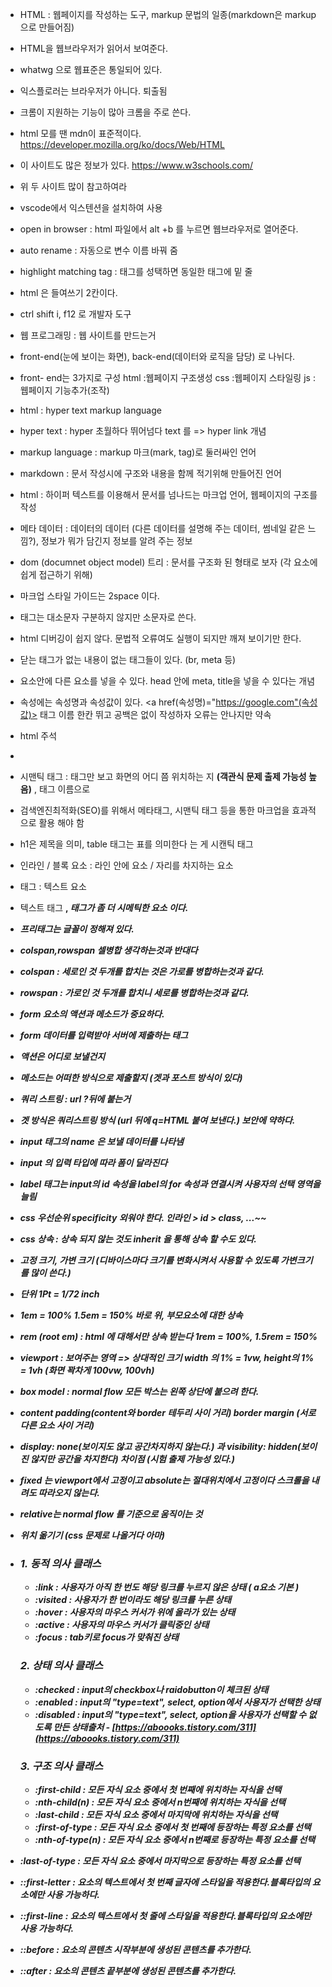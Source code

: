 - HTML : 웹페이지를 작성하는 도구, markup 문법의 일종(markdown은 markup으로 만들어짐)
- HTML을 웹브라우저가 읽어서 보여준다.
- whatwg 으로 웹표준은 통일되어 있다.
- 익스플로러는 브라우저가 아니다. 퇴출됨
- 크롬이 지원하는 기능이 많아 크롬을 주로 쓴다.
- html 모를 땐 mdn이 표준적이다. https://developer.mozilla.org/ko/docs/Web/HTML
- 이 사이트도 많은 정보가 있다. https://www.w3schools.com/
- 위 두 사이트 많이 참고하여라
- vscode에서 익스텐션을 설치하여 사용
- open in browser : html 파일에서 alt +b 를 누르면 웹브라우저로 열어준다.
- auto rename : 자동으로 변수 이름 바꿔 줌
- highlight matching tag : 태그를 성택하면 동일한 태그에 밑 줄 
- html 은 들여쓰기 2칸이다.
- ctrl shift i, f12 로 개발자 도구
- 웹 프로그래밍 : 웹 사이트를 만드는거
- front-end(눈에 보이는 화면), back-end(데이터와 로직을 담당) 로 나뉘다.
- front- end는 3가지로 구성 html :웹페이지 구조생성 css :웹페이지 스타일링 js :웹페이지 기능추가(조작)
- html : hyper text markup language
- hyper text : hyper 초월하다 뛰어넘다 text 를 => hyper link 개념
- markup language : markup 마크(mark, tag)로 둘러싸인 언어
- markdown : 문서 작성시에 구조와 내용을 함께 적기위해 만들어진 언어
- html : 하이퍼 텍스트를 이용해서 문서를 넘나드는 마크업 언어, 웹페이지의 구조를 작성
- 메타 데이터 : 데이터의 데이터 (다른 데이터를 설명해 주는 데이터, 썸네일 같은 느낌?), 정보가 뭐가 담긴지 정보를 알려 주는 정보
- dom (documnet object model) 트리 : 문서를 구조화 된 형태로 보자 (각 요소에 쉽게 접근하기 위해)
- 마크업 스타일 가이드는 2space 이다.
- 태그는 대소문자 구분하지 않지만 소문자로 쓴다.
- html 디버깅이 쉽지 않다. 문법적 오류여도 실행이 되지만 깨져 보이기만 한다.
- 닫는 태그가 없는 내용이 없는 태그들이 있다. (br, meta 등)
- 요소안에 다른 요소를 넣을 수 있다. head 안에 meta, title을 넣을 수 있다는 개념
- 속성에는 속성명과 속성값이 있다. <a href(속성명)="https://google.com"(속성값)></a> 태그 이름 한칸 뛰고 공백은 없이 작성하자 오류는 안나지만 약속
- html 주석 <!--내용-->
- <!--title을 이용하면 마우스를 올렸을 때, 툴팁을 보여줌-->
- 시맨틱 태그 : 태그만 보고 화면의 어디 쯤 위치하는 지 **(객관식 문제 출제 가능성 높음)** , 태그 이름으로 
- 검색엔진최적화(SEO)를 위해서 메타태그, 시맨틱 태그 등을 통한 마크업을 효과적으로 활용 해야 함
- h1은 제목을 의미, table 태그는 표를 의미한다 는 게 시캔틱 태그
- 인라인 / 블록 요소 : 라인 안에 요소 / 자리를 차지하는 요소
- 태그 : 텍스트 요소
- 텍스트 태그 <strong>, <em> 태그가 좀 더 시메틱한 요소 이다.
- 프리태그는 글꼴이 정해져 있다.
- colspan,rowspan 셀병합 생각하는것과 반대다
- colspan : 세로인 것 두개를 합치는 것은 가로를 병합하는것과 같다.
- rowspan : 가로인 것 두개를 합치니 세로를 병합하는것과 같다.
- form 요소의 액션과 메소드가 중요하다.
- form 데이터를 입력받아 서버에 제출하는 태그
- 액션은 어디로 보낼건지
- 메소드는 어떠한 방식으로 제출할지 (겟과 포스트 방식이 있다)
- 쿼리 스트링 : url ?뒤에 붙는거
- 겟 방식은 쿼리스트링 방식 (url 뒤에 q=HTML 붙여 보낸다.) 보안에 약하다.
- input 태그의 name 은 보낼 데이터를 나타냄
- input 의 입력 타입에 따라 폼이 달라진다
- label 태그는 input의 id 속성을 label의 for 속성과 연결시켜 사용자의 선택 영역을 늘림 
- css 우선순위 specificity 외워야 한다. 인라인 > id > class, ...~~
- css 상속 : 상속 되지 않는 것도 inherit 을 통해 상속 할 수도 있다.
- 고정 크기, 가변 크기 (디바이스마다 크기를 변화시켜서 사용할 수 있도록 가변크기를 많이 쓴다.)
- 단위 1Pt = 1/72 inch
- 1em = 100% 1.5em = 150% 바로 위, 부모요소에 대한 상속
- rem (root em) : html 에 대해서만 상속 받는다 1rem = 100%, 1.5rem = 150%
- viewport : 보여주는 영역 => 상대적인 크기 width 의 1% = 1vw, height의 1% = 1vh (화면 꽉차게 100vw, 100vh)
- box model : normal flow 모든 박스는 왼쪽 상단에 붙으려 한다.
- content padding(content와 border 테두리 사이 거리) border margin (서로 다른 요소 사이 거리)
- display: none(보이지도 않고 공간차지하지 않는다.) 과 visibility: hidden(보이진 않지만 공간을 차지한다) 차이점 (시험 출제 가능성 있다.)
- fixed 는 viewport에서 고정이고 absolute는 절대위치에서 고정이다 스크롤을 내려도 따라오지 않는다.
- relative는 normal flow 를 기준으로 움직이는 것
- 위치 옮기기 (css 문제로 나올거다 아마)





- ### 1. 동적 의사 클래스
  - **:link** : 사용자가 아직 한 번도 해당 링크를 누르지 않은 상태 ( a요소 기본 )
  - **:visited** : 사용자가 한 번이라도 해당 링크를 누른 상태
  - **:hover** : 사용자의 마우스 커서가 위에 올라가 있는 상태
  - **:active** : 사용자의 마우스 커서가 클릭중인 상태
  - **:focus** : tab키로 focus가 맞춰진 상태
  ### 2. 상태 의사 클래스
  - **:checked** : input의 checkbox나 raidobutton이 체크된 상태
  - **:enabled** : input의 "type=text", select, option에서 사용자가 선택한 상태
  - **:disabled** : input의 "type=text", select, option을 사용자가 선택할 수 없도록 만든 상태출처 - [https://aboooks.tistory.com/311](https://aboooks.tistory.com/311)
  ### 3. 구조 의사 클래스
  - **:first-child** : 모든 자식 요소 중에서 첫 번째에 위치하는 자식을 선택
  - **:nth-child(n)** : 모든 자식 요소 중에서 n번째에 위치하는 자식을 선택
  - **:last-child** : 모든 자식 요소 중에서 마지막에 위치하는 자식을 선택
  - **:first-of-type** : 모든 자식 요소 중에서 첫 번째에 등장하는 특정 요소를 선택
  - **:nth-of-type(n)** : 모든 자식 요소 중에서 n번째로 등장하는 특정 요소를 선택

- **:last-of-type** : 모든 자식 요소 중에서 마지막으로 등장하는 특정 요소를 선택

- **::first-letter** : 요소의 텍스트에서 첫 번째 글자에 스타일을 적용한다.블록타입의 요소에만 사용 가능하다.
- **::first-line** : 요소의 텍스트에서 첫 줄에 스타일을 적용한다.블록타입의 요소에만 사용 가능하다.
- **::before** : 요소의 콘텐츠 시작부분에 생성된 콘텐츠를 추가한다.

- **::after** : 요소의 콘텐츠 끝부분에 생성된 콘텐츠를 추가한다.

